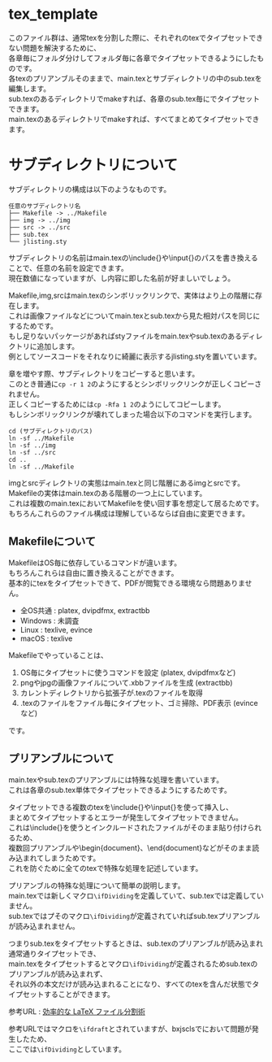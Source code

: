 # tex_template

このファイル群は、通常texを分割した際に、それぞれのtexでタイプセットできない問題を解決するために、  
各章毎にフォルダ分けしてフォルダ毎に各章でタイプセットできるようにしたものです。  
各texのプリアンブルそのままで、main.texとサブディレクトリの中のsub.texを編集します。  
sub.texのあるディレクトリでmakeすれば、各章のsub.tex毎にでタイプセットできます。  
main.texのあるディレクトリでmakeすれば、すべてまとめてタイプセットできます。  


# サブディレクトリについて
サブディレクトリの構成は以下のようなものです。

    任意のサブディレクトリ名
    ├── Makefile -> ../Makefile
    ├── img -> ../img
    ├── src -> ../src
    ├── sub.tex
    └── jlisting.sty

サブディレクトリの名前はmain.texの\include{}や\input{}のパスを書き換えることで、任意の名前を設定できます。  
現在数値になっていますが、し内容に即した名前が好ましいでしょう。

Makefile,img,srcはmain.texのシンボリックリンクで、実体はより上の階層に存在します。  
これは画像ファイルなどについてmain.texとsub.texから見た相対パスを同じにするためです。  
もし足りないパッケージがあればstyファイルをmain.texやsub.texのあるディレクトリに追加します。  
例としてソースコードをそれなりに綺麗に表示するjlisting.styを置いています。  

章を増やす際、サブディレクトリをコピーすると思います。  
このとき普通に`cp -r 1 2`のようにするとシンボリックリンクが正しくコピーされません。  
正しくコピーするためには`cp -Rfa 1 2`のようにしてコピーします。  
もしシンボリックリンクが壊れてしまった場合以下のコマンドを実行します。  

    cd (サブディレクトリのパス)
    ln -sf ../Makefile
    ln -sf ../img
    ln -sf ../src
    cd ..
    ln -sf ../Makefile

imgとsrcディレクトリの実態はmain.texと同じ階層にあるimgとsrcです。  
Makefileの実体はmain.texのある階層の一つ上にしています。  
これは複数のmain.texにおいてMakefileを使い回す事を想定して居るためです。  
もちろんこれらのファイル構成は理解しているならば自由に変更できます。  


## Makefileについて
MakefileはOS毎に依存しているコマンドが違います。  
もちろんこれらは自由に置き換えることができます。  
基本的にtexをタイプセットできて、PDFが閲覧できる環境なら問題ありません。  
 - 全OS共通 : platex, dvipdfmx, extractbb
 - Windows : 未調査
 - Linux : texlive, evince
 - macOS : texlive

Makefileでやっていることは、
1.	OS毎にタイプセットに使うコマンドを設定 (platex, dvipdfmxなど)
2.	pngやjpgの画像ファイルについて.xbbファイルを生成 (extractbb)
3.	カレントディレクトリから拡張子が.texのファイルを取得
4.	.texのファイルをファイル毎にタイプセット、ゴミ掃除、PDF表示 (evinceなど)

です。


## プリアンブルについて
main.texやsub.texのプリアンブルには特殊な処理を書いています。  
これは各章のsub.tex単体でタイプセットできるようにするためです。  

タイプセットできる複数のtexを\include{}や\input{}を使って挿入し、  
まとめてタイプセットするとエラーが発生してタイプセットできません。  
これは\include{}を使うとインクルードされたファイルがそのまま貼り付けられるため、  
複数回プリアンブルや\begin{document}、\end{document}などがそのまま読み込まれてしまうためです。  
これを防ぐために全てのtexで特殊な処理を記述しています。

プリアンブルの特殊な処理について簡単の説明します。  
main.texでは新しくマクロ`\ifDividing`を定義していて、sub.texでは定義していません。  
sub.texではプそのマクロ`\ifDividing`が定義されていればsub.texプリアンブルが読み込まれません。   

つまりsub.texをタイプセットするときは、sub.texのプリアンブルが読み込まれ通常通りタイプセットでき、  
main.texをタイプセットするとマクロ`\ifDividing`が定義されるためsub.texのプリアンブルが読み込まれず、  
それ以外の本文だけが読み込まれることになり、すべてのtexを含んだ状態でタイプセットすることができます。  

参考URL : [効率的な LaTeX ファイル分割術](https://qiita.com/wtsnjp/items/6ba3b8e12514d8a3bd41)

参考URLではマクロを`\ifdraft`とされていますが、bxjsclsでにおいて問題が発生したため、  
ここでは`\ifDividing`としています。

